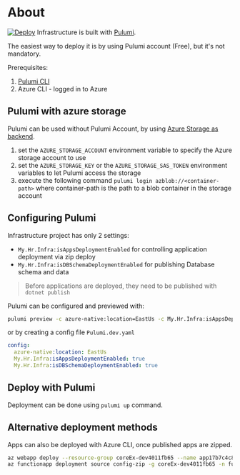 # About

[![Deploy](https://get.pulumi.com/new/button.svg)](https://app.pulumi.com/new?template=https://github.com/Avanade/CoreEx/tree/feature/infra/samples/My.Hr/My.Hr.Infra)
Infrastructure is built with [Pulumi](https://www.pulumi.com/).

The easiest way to deploy it is by using Pulumi account (Free), but it's not mandatory.

Prerequisites:

1. [Pulumi CLI](https://www.pulumi.com/docs/get-started/install/)
2. Azure CLI - logged in to Azure

## Pulumi with azure storage

Pulumi can be used without Pulumi Account, by using [Azure Storage as backend](https://www.techwatching.dev/posts/pulumi-azure-backend).

1. set the `AZURE_STORAGE_ACCOUNT` environment variable to specify the Azure storage account to use
1. set the `AZURE_STORAGE_KEY` or the `AZURE_STORAGE_SAS_TOKEN` environment variables to let Pulumi access the storage
1. execute the following command `pulumi login azblob://<container-path>` where container-path is the path to a blob container in the storage account

## Configuring Pulumi

Infrastructure project has only 2 settings:

* `My.Hr.Infra:isAppsDeploymentEnabled` for controlling application deployment via zip deploy
* `My.Hr.Infra:isDBSchemaDeploymentEnabled` for publishing Database schema and data

> Before applications are deployed, they need to be published with `dotnet publish`

Pulumi can be configured and previewed with:

```bash
pulumi preview -c azure-native:location=EastUs -c My.Hr.Infra:isAppsDeploymentEnabled=true -c My.Hr.Infra:isDBSchemaDeploymentEnabled=true
```

or by creating a config file `Pulumi.dev.yaml`

```yaml
config:
  azure-native:location: EastUs
  My.Hr.Infra:isAppsDeploymentEnabled: true
  My.Hr.Infra:isDBSchemaDeploymentEnabled: true
```

## Deploy with Pulumi

Deployment can be done using `pulumi up` command.

## Alternative deployment methods

Apps can also be deployed with Azure CLI, once published apps are zipped.

```bash
az webapp deploy --resource-group coreEx-dev4011fb65 --name app17b7c4c8 --src-path app.zip
az functionapp deployment source config-zip -g coreEx-dev4011fb65 -n fun17b7c4c8 --src fun.zip
```
